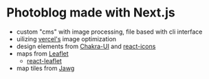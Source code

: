 # Photoblog made with Next.js
- custom "cms" with image processing, file based with cli interface
- uilizing [vercel's](https://github.com/vercel/next.js) image optimization
- design elements from [Chakra-UI](https://github.com/chakra-ui/chakra-ui) and [react-icons](https://github.com/react-icons/react-icons)
- maps from [Leaflet](https://leafletjs.com/) 
  - [react-leaflet](https://github.com/PaulLeCam/react-leaflet)
- map tiles from [Jawg](https://www.jawg.io/)
